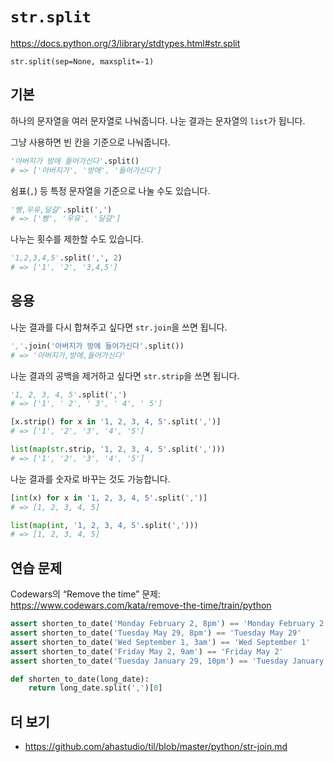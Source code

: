 # `str.split`

<https://docs.python.org/3/library/stdtypes.html#str.split>

`str.split(sep=None, maxsplit=-1)`

## 기본

하나의 문자열을 여러 문자열로 나눠줍니다.
나눈 결과는 문자열의 `list`가 됩니다.

그냥 사용하면 빈 칸을 기준으로 나눠줍니다.

```python
'아버지가 방에 들어가신다'.split()
# => ['아버지가', '방에', '들어가신다']
```

쉼표(`,`) 등 특정 문자열을 기준으로 나눌 수도 있습니다.

```python
'빵,우유,달걀'.split(',')
# => ['빵', '우유', '달걀']
```

나누는 횟수를 제한할 수도 있습니다.

```python
'1,2,3,4,5'.split(',', 2)
# => ['1', '2', '3,4,5']
```

## 응용

나눈 결과를 다시 합쳐주고 싶다면 `str.join`을 쓰면 됩니다.

```python
','.join('아버지가 방에 들어가신다'.split())
# => '아버지가,방에,들어가신다'
```

나눈 결과의 공백을 제거하고 싶다면 `str.strip`을 쓰면 됩니다.

```python
'1, 2, 3, 4, 5'.split(',')
# => ['1', ' 2', ' 3', ' 4', ' 5']

[x.strip() for x in '1, 2, 3, 4, 5'.split(',')]
# => ['1', '2', '3', '4', '5']

list(map(str.strip, '1, 2, 3, 4, 5'.split(',')))
# => ['1', '2', '3', '4', '5']
```

나눈 결과를 숫자로 바꾸는 것도 가능합니다.

```python
[int(x) for x in '1, 2, 3, 4, 5'.split(',')]
# => [1, 2, 3, 4, 5]

list(map(int, '1, 2, 3, 4, 5'.split(',')))
# => [1, 2, 3, 4, 5]
```

## 연습 문제

Codewars의 “Remove the time” 문제:
<https://www.codewars.com/kata/remove-the-time/train/python>

```python
assert shorten_to_date('Monday February 2, 8pm') == 'Monday February 2'
assert shorten_to_date('Tuesday May 29, 8pm') == 'Tuesday May 29'
assert shorten_to_date('Wed September 1, 3am') == 'Wed September 1'
assert shorten_to_date('Friday May 2, 9am') == 'Friday May 2'
assert shorten_to_date('Tuesday January 29, 10pm') == 'Tuesday January 29'
```

```python
def shorten_to_date(long_date):
    return long_date.split(',')[0]
```

## 더 보기

- <https://github.com/ahastudio/til/blob/master/python/str-join.md>
